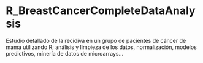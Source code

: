 # R_BreastCancerCompleteDataAnalysis
Estudio detallado de la recidiva en un grupo de pacientes de cáncer de mama utilizando R; análisis y limpieza de los datos, normalización, modelos predictivos, minería de datos de microarrays...
